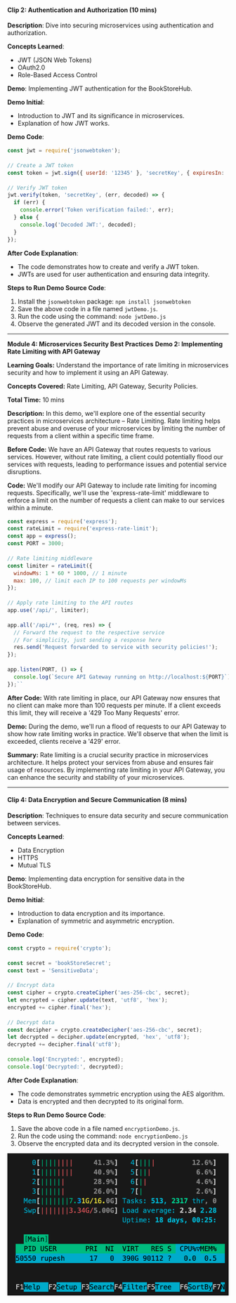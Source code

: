#### Clip 2: Authentication and Authorization (10 mins)

**Description**: Dive into securing microservices using authentication and authorization.

**Concepts Learned**:

-   JWT (JSON Web Tokens)
-   OAuth2.0
-   Role-Based Access Control

**Demo**: Implementing JWT authentication for the BookStoreHub.

**Demo Initial**:

-   Introduction to JWT and its significance in microservices.
-   Explanation of how JWT works.

**Demo Code**:

```js
const jwt = require('jsonwebtoken');

// Create a JWT token
const token = jwt.sign({ userId: '12345' }, 'secretKey', { expiresIn: '1h' });

// Verify JWT token
jwt.verify(token, 'secretKey', (err, decoded) => {
  if (err) {
    console.error('Token verification failed:', err);
  } else {
    console.log('Decoded JWT:', decoded);
  }
});

```


**After Code Explanation**:

-   The code demonstrates how to create and verify a JWT token.
-   JWTs are used for user authentication and ensuring data integrity.

**Steps to Run Demo Source Code**:

1.  Install the `jsonwebtoken` package: `npm install jsonwebtoken`
2.  Save the above code in a file named `jwtDemo.js`.
3.  Run the code using the command: `node jwtDemo.js`
4.  Observe the generated JWT and its decoded version in the console.

---

**Module 4: Microservices Security Best Practices** **Demo 2: Implementing Rate Limiting with API Gateway**

**Learning Goals:** Understand the importance of rate limiting in microservices security and how to implement it using an API Gateway.

**Concepts Covered:** Rate Limiting, API Gateway, Security Policies.

**Total Time:** 10 mins

**Description:** In this demo, we'll explore one of the essential security practices in microservices architecture – Rate Limiting. Rate limiting helps prevent abuse and overuse of your microservices by limiting the number of requests from a client within a specific time frame.

**Before Code:** We have an API Gateway that routes requests to various services. However, without rate limiting, a client could potentially flood our services with requests, leading to performance issues and potential service disruptions.

**Code:** We'll modify our API Gateway to include rate limiting for incoming requests. Specifically, we'll use the 'express-rate-limit' middleware to enforce a limit on the number of requests a client can make to our services within a minute.

 

```js
const express = require('express');
const rateLimit = require('express-rate-limit');
const app = express();
const PORT = 3000;

// Rate limiting middleware
const limiter = rateLimit({
  windowMs: 1 * 60 * 1000, // 1 minute
  max: 100, // limit each IP to 100 requests per windowMs
});

// Apply rate limiting to the API routes
app.use('/api/', limiter);

app.all('/api/*', (req, res) => {
  // Forward the request to the respective service
  // For simplicity, just sending a response here
  res.send('Request forwarded to service with security policies!');
});

app.listen(PORT, () => {
  console.log(`Secure API Gateway running on http://localhost:${PORT}`);
});`` 
```
**After Code:** With rate limiting in place, our API Gateway now ensures that no client can make more than 100 requests per minute. If a client exceeds this limit, they will receive a '429 Too Many Requests' error.

**Demo:** During the demo, we'll run a flood of requests to our API Gateway to show how rate limiting works in practice. We'll observe that when the limit is exceeded, clients receive a '429' error.

**Summary:** Rate limiting is a crucial security practice in microservices architecture. It helps protect your services from abuse and ensures fair usage of resources. By implementing rate limiting in your API Gateway, you can enhance the security and stability of your microservices.


---

#### Clip 4: Data Encryption and Secure Communication (8 mins)

**Description**: Techniques to ensure data security and secure communication between services.

**Concepts Learned**:

-   Data Encryption
-   HTTPS
-   Mutual TLS

**Demo**: Implementing data encryption for sensitive data in the BookStoreHub.

**Demo Initial**:

-   Introduction to data encryption and its importance.
-   Explanation of symmetric and asymmetric encryption.

**Demo Code**:

```javascript
const crypto = require('crypto');

const secret = 'bookStoreSecret';
const text = 'SensitiveData';

// Encrypt data
const cipher = crypto.createCipher('aes-256-cbc', secret);
let encrypted = cipher.update(text, 'utf8', 'hex');
encrypted += cipher.final('hex');

// Decrypt data
const decipher = crypto.createDecipher('aes-256-cbc', secret);
let decrypted = decipher.update(encrypted, 'hex', 'utf8');
decrypted += decipher.final('utf8');

console.log('Encrypted:', encrypted);
console.log('Decrypted:', decrypted);

```


**After Code Explanation**:

-   The code demonstrates symmetric encryption using the AES algorithm.
-   Data is encrypted and then decrypted to its original form.

**Steps to Run Demo Source Code**:

1.  Save the above code in a file named `encryptionDemo.js`.
2.  Run the code using the command: `node encryptionDemo.js`
3.  Observe the encrypted data and its decrypted version in the console.


![Alt text](image-3.png)